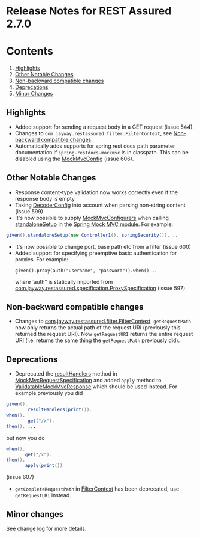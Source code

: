 # Release Notes for REST Assured 2.7.0 #

# Contents
1. [Highlights](#highlights)
1. [Other Notable Changes](#other-notable-changes)
1. [Non-backward compatible changes](#non-backward-compatible-changes)
1. [Deprecations](#deprecations)
1. [Minor Changes](#minor-changes)

## Highlights ##
* Added support for sending a request body in a GET request (issue 544).
* Changes to `com.jayway.restassured.filter.FilterContext`, see [Non-backward compatible changes](#non-backward-compatible-changes).
* Automatically adds supports for spring rest docs path parameter documentation if `spring-restdocs-mockmvc` is in classpath. This can be disabled using the [MockMvcConfig](http://static.javadoc.io/com.jayway.restassured/spring-mock-mvc/2.7.0/com/jayway/restassured/module/mockmvc/config/MockMvcConfig.html) (issue 606).

## Other Notable Changes ##
* Response content-type validation now works correctly even if the response body is empty
* Taking [DecoderConfig](http://static.javadoc.io/com.jayway.restassured/rest-assured/2.7.0/com/jayway/restassured/config/DecoderConfig.html) into account when parsing non-string content (issue 599)
* It's now possible to supply [MockMvcConfigurers](https://docs.spring.io/spring/docs/current/javadoc-api/org/springframework/test/web/servlet/setup/MockMvcConfigurer.html) when calling [standaloneSetup](http://static.javadoc.io/com.jayway.restassured/spring-mock-mvc/2.7.0/com/jayway/restassured/module/mockmvc/specification/MockMvcRequestSpecification.html#standaloneSetup-java.lang.Object...-) in the [Spring Mock MVC module](https://github.com/jayway/rest-assured/wiki/Usage#spring-mock-mvc-module). For example:
```java
given().standaloneSetup(new Controller1(), springSecurity()). ..
```
* It's now possible to change port, base path etc from a filter (issue 600)
* Added support for specifying preemptive basic authentication for proxies. For example:
  ```
  given().proxy(auth("username", "password")).when() ..
  ```
  where `auth" is statically imported from [com.jayway.restassured.specification.ProxySpecification](http://static.javadoc.io/com.jayway.restassured/rest-assured/2.7.0/com/jayway/restassured/specification/ProxySpecification.html) (issue 597).

## Non-backward compatible changes ##
* Changes to [com.jayway.restassured.filter.FilterContext](http://static.javadoc.io/com.jayway.restassured/rest-assured/2.7.0/com/jayway/restassured/filter/FilterContext.html). `getRequestPath` now only returns the actual path of the request URI (previously this returned the request URI). Now `getRequestURI` returns the entire request URI (i.e. returns the same thing the `getRequestPath` previously did).

## Deprecations
* Deprecated the [resultHandlers](http://static.javadoc.io/com.jayway.restassured/spring-mock-mvc/2.7.0/com/jayway/restassured/module/mockmvc/specification/MockMvcRequestSpecification.html#resultHandlers-org.springframework.test.web.servlet.ResultHandler-org.springframework.test.web.servlet.ResultHandler...-) method in [MockMvcRequestSpecification](http://static.javadoc.io/com.jayway.restassured/spring-mock-mvc/2.7.0/index.html?com/jayway/restassured/module/mockmvc/RestAssuredMockMvc.html) and added `apply` method to [ValidatableMockMvcResponse](http://static.javadoc.io/com.jayway.restassured/spring-mock-mvc/2.6.0/index.html?com/jayway/restassured/module/mockmvc/RestAssuredMockMvc.html) which should be used instead. For example previously you did 
```java
given().
        resultHandlers(print()).
when().
        get("/x").
then(). ...
``` 
but now you do 
```java
when().
       get("/x").
then().
       apply(print())
``` 
(issue 607)
*  `getCompleteRequestPath` in [FilterContext](http://static.javadoc.io/com.jayway.restassured/rest-assured/2.7.0/com/jayway/restassured/filter/FilterContext.html) has been deprecated, use `getRequestURI` instead. 

## Minor changes ##
See [change log](http://github.com/jayway/rest-assured/raw/master/changelog.txt) for more details.